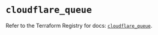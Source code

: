 # `cloudflare_queue`

Refer to the Terraform Registry for docs: [`cloudflare_queue`](https://registry.terraform.io/providers/cloudflare/cloudflare/4.33.0/docs/resources/queue).
